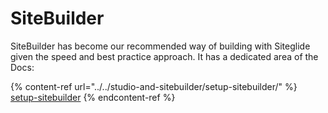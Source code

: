 # SiteBuilder

SiteBuilder has become our recommended way of building with Siteglide given the speed and best practice approach. It has a dedicated area of the Docs:

{% content-ref url="../../studio-and-sitebuilder/setup-sitebuilder/" %}
[setup-sitebuilder](../../studio-and-sitebuilder/setup-sitebuilder/)
{% endcontent-ref %}
